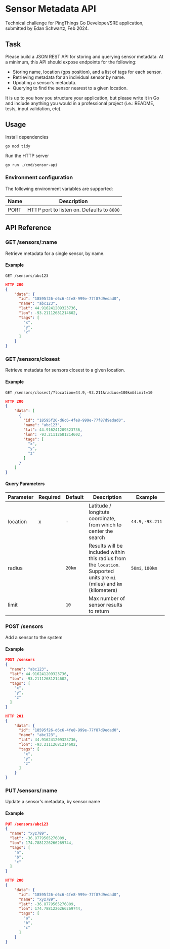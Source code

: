 # Sensor Metadata API

Technical challenge for PingThings Go Developer/SRE application, submitted by Edan Schwartz, Feb 2024.

## Task

Please build a JSON REST API for storing and querying sensor metadata.
At a minimum, this API should expose endpoints for the following:

- Storing name, location (gps position), and a list of tags for each sensor.
- Retrieving metadata for an individual sensor by name.
- Updating a sensor’s metadata.
- Querying to find the sensor nearest to a given location.

It is up to you how you structure your application, but please write it in Go and include anything you would
in a professional project (i.e.: README, tests, input validation, etc).

## Usage

Install dependencies

```
go mod tidy
```

Run the HTTP server

```
go run ./cmd/sensor-api
```

### Environment configuration

The following environment variables are supported:

| Name | Description                                |
|------|--------------------------------------------|
| PORT | HTTP port to listen on. Defaults to `8000` |


## API Reference

### GET /sensors/:name

Retrieve metadata for a single sensor, by name.

#### Example

```
GET /sensors/abc123
```

```json
HTTP 200
{
    "data": {
      "id": "18595f26-d6c6-4fe8-999e-77f87d9edad0",
      "name": "abc123",
      "lat": 44.916241209323736,
      "lon": -93.21112681214602,
      "tags": [
        "x",
        "y",
        "z"
      ]
    }
}
```

### GET /sensors/closest

Retrieve metadata for sensors closest to a given location.

#### Example

```
GET /sensors/closest/?location=44.9,-93.211&radius=100km&limit=10
```

```json
HTTP 200
{
    "data": [
      {
        "id": "18595f26-d6c6-4fe8-999e-77f87d9edad0",
        "name": "abc123",
        "lat": 44.916241209323736,
        "lon": -93.21112681214602,
        "tags": [
          "x",
          "y",
          "z"
        ]
      }
    ]
}
```


#### Query Parameters

| Parameter | Required | Default | Description                                                                                                             | Example         |
|-----------|----------|---------|-------------------------------------------------------------------------------------------------------------------------|-----------------|
| location  | x        | -       | Latitude / longitute coordinate, from which to center the search                                                        | `44.9,-93.211`  |
| radius    |          | `20km`  | Results will be included within this radius from the `location`. Supported units are `mi` (miles) and `km` (kilometers) | `50mi`, `100km` |           
| limit     |          | `10`    | Max number of sensor results to return                                                                                  | 

### POST /sensors

Add a sensor to the system

#### Example

```json
POST /sensors
{
  "name": "abc123",
  "lat": 44.916241209323736,
  "lon": -93.21112681214602,
  "tags": [
    "x",
    "y",
    "z"
  ]
}
```


```json
HTTP 201
{
    "data": {
      "id": "18595f26-d6c6-4fe8-999e-77f87d9edad0",
      "name": "abc123",
      "lat": 44.916241209323736,
      "lon": -93.21112681214602,
      "tags": [
        "x",
        "y",
        "z"
      ]
    }
}
```

### PUT /sensors/:name

Update a sensor's metadata, by sensor name

#### Example

```json
PUT /sensors/abc123
{
  "name": "xyz789",
  "lat": -36.8779565276809,
  "lon": 174.7881226266269744,
  "tags": [
    "a",
    "b",
    "c"
  ]
}
```

```json
HTTP 200
{
    "data": {
      "id": "18595f26-d6c6-4fe8-999e-77f87d9edad0",
      "name": "xyz789",
      "lat": -36.8779565276809,
      "lon": 174.7881226266269744,
      "tags": [
        "a",
        "b",
        "c"
      ]
    }
}
```
